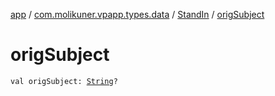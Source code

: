 [app](../../index.md) / [com.molikuner.vpapp.types.data](../index.md) / [StandIn](index.md) / [origSubject](./orig-subject.md)

# origSubject

`val origSubject: `[`String`](https://kotlinlang.org/api/latest/jvm/stdlib/kotlin/-string/index.html)`?`